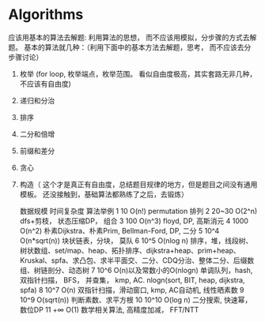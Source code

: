 # Algorithms

应该用基本的算法去解题: 利用算法的思想， 而不应该用模拟，分步骤的方式去解题。
基本的算法就几种：（利用下面中的基本方法去解题，思考， 而不应该去分步骤讨论） 
1. 枚举 (for loop, 枚举端点，枚举范围。 看似自由度极高，其实套路无非几种，不应该有自由度)
2. 递归和分治 
3. 排序 
4. 二分和倍增
5. 前缀和差分
6. 贪心
7. 构造（ 这个才是真正有自由度，总结题目规律的地方，但是题目之间没有通用模板。 还没接触到，基础算法都熟练了之后，去锻炼）





	数据规模	时间复杂度	                    算法举例
1	10	    O(n!)	                        permutation 排列
2	20~30	O(2^n)	                        dfs+剪枝， 状态压缩DP， 组合
3	100	    O(n^3)	                        floyd, DP, 高斯消元
4	1000	O(n^2)	                        朴素Dijkstra、朴素Prim, Bellman-Ford, DP, 二分
5   10^4    O(n*sqrt(n))                    块状链表，分块， 莫队
6	10^5	O(nlog n)	                    排序，堆，线段树、树状数组、set/map、heap、拓扑排序、dijkstra+heap、prim+heap、Kruskal、spfa、求凸包、求半平面交、二分、CDQ分治、整体二分、后缀数组、树链剖分、动态树
7   10^6    O(n)以及常数小的O(nlogn)         单调队列，hash, 双指针扫描， BFS， 并查集， kmp, AC.  nlogn(sort, BIT, heap, dijkstra, spfa)
8	10^7	O(n)	                        双指针扫描，滑动窗口, kmp, AC自动机, 线性晒素数
9	10^9	O(sqrt(n))	                    判断素数、求平方根
10	10^10	O(log n)	                    二分搜索, 快速幂，数位DP
11	+∞	    O(1)	                        数学相关算法, 高精度加减， FFT/NTT